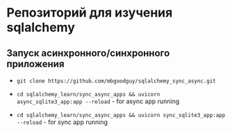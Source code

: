 # Репозиторий для изучения sqlalchemy




## Запуск асинхронного/синхронного приложения
- ```git clone https://github.com/mbgoodguy/sqlalchemy_sync_async.git```

- ```cd sqlalchemy_learn/sync_async_apps && uvicorn async_sqlite3_app:app --reload``` - for async app running
- ```cd sqlalchemy_learn/sync_async_apps && uvicorn sync_sqlite3_app:app --reload``` - for sync app running


